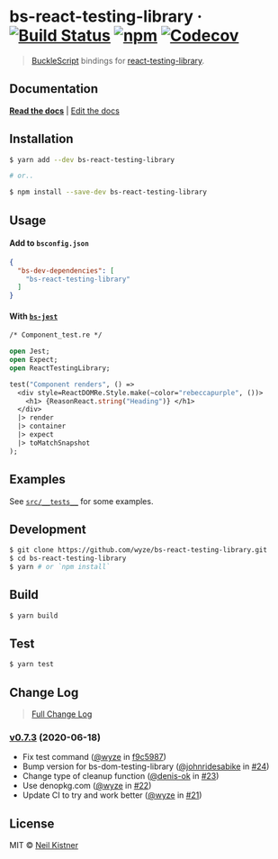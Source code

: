 # bs-react-testing-library &middot; [![Build Status][actions-image]][actions-url] [![npm][npm-image]][npm-url] [![Codecov][codecov-image]][codecov-url]

> [BuckleScript](//github.com/BuckleScript/bucklescript) bindings for [react-testing-library](//github.com/kentcdodds/react-testing-library).

## Documentation

[**Read the docs**](//testing-library.com/docs/bs-react-testing-library/intro) | [Edit the docs](//github.com/alexkrolick/testing-library-docs)

## Installation

```sh
$ yarn add --dev bs-react-testing-library

# or..

$ npm install --save-dev bs-react-testing-library
```

## Usage

#### Add to `bsconfig.json`

```json
{
  "bs-dev-dependencies": [
    "bs-react-testing-library"
  ]
}
```

#### With [`bs-jest`](//github.com/glennsl/bs-jest)

```ocaml
/* Component_test.re */

open Jest;
open Expect;
open ReactTestingLibrary;

test("Component renders", () =>
  <div style=ReactDOMRe.Style.make(~color="rebeccapurple", ())>
    <h1> {ReasonReact.string("Heading")} </h1>
  </div>
  |> render
  |> container
  |> expect
  |> toMatchSnapshot
);
```

## Examples

See [`src/__tests__`](src/__tests__) for some examples.

## Development

```sh
$ git clone https://github.com/wyze/bs-react-testing-library.git
$ cd bs-react-testing-library
$ yarn # or `npm install`
```

## Build

```sh
$ yarn build
```

## Test

```sh
$ yarn test
```

## Change Log

> [Full Change Log](changelog.md)

### [v0.7.3](https://github.com/wyze/bs-react-testing-library/releases/tag/v0.7.3) (2020-06-18)

* Fix test command ([@wyze](https://github.com/wyze) in [f9c5987](https://github.com/wyze/bs-react-testing-library/commit/f9c5987))
* Bump version for bs-dom-testing-library ([@johnridesabike](https://github.com/johnridesabike) in [#24](https://github.com/wyze/bs-react-testing-library/pull/24))
* Change type of cleanup function ([@denis-ok](https://github.com/denis-ok) in [#23](https://github.com/wyze/bs-react-testing-library/pull/23))
* Use denopkg.com ([@wyze](https://github.com/wyze) in [#22](https://github.com/wyze/bs-react-testing-library/pull/22))
* Update CI to try and work better ([@wyze](https://github.com/wyze) in [#21](https://github.com/wyze/bs-react-testing-library/pull/21))

## License

MIT © [Neil Kistner](https://neilkistner.com)

[actions-image]: https://img.shields.io/github/workflow/status/wyze/bs-react-testing-library/CI.svg?style=flat-square
[actions-url]: https://github.com/wyze/bs-react-testing-library/actions

[npm-image]: https://img.shields.io/npm/v/bs-react-testing-library.svg?style=flat-square
[npm-url]: https://npm.im/bs-react-testing-library

[codecov-image]: https://img.shields.io/codecov/c/github/wyze/bs-react-testing-library.svg?style=flat-square
[codecov-url]: https://codecov.io/github/wyze/bs-react-testing-library
